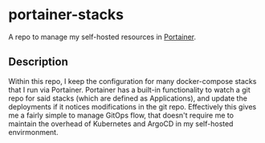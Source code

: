 # portainer-stacks

A repo to manage my self-hosted resources in [Portainer](https://www.portainer.io/).

## Description

Within this repo, I keep the configuration for many docker-compose stacks that I run via Portainer. Portainer has a built-in functionality to watch a git repo for said stacks (which are defined as Applications), and update the deployments if it notices modifications in the git repo. Effectively this gives me a fairly simple to manage GitOps flow, that doesn't require me to maintain the overhead of Kubernetes and ArgoCD in my self-hosted envirmonment.

